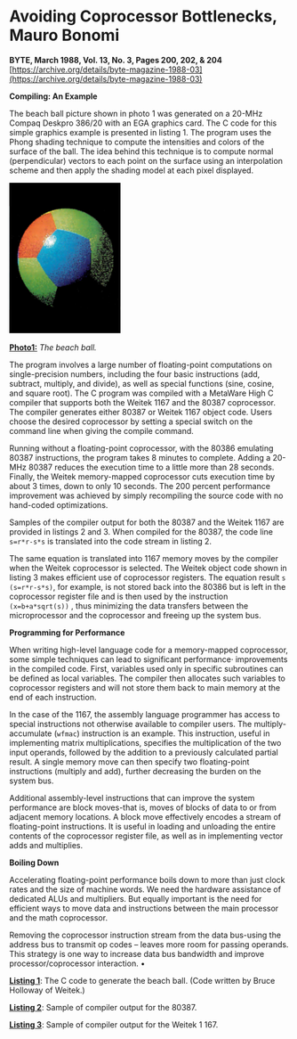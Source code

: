 # Avoiding Coprocessor Bottlenecks, Mauro Bonomi

**BYTE, March 1988, Vol. 13, No. 3, Pages 200, 202, & 204**
[https://archive.org/details/byte-magazine-1988-03](https://archive.org/details/byte-magazine-1988-03)

**Compiling: An Example**

The beach ball picture shown in photo 1 was generated on a 20-MHz Compaq Deskpro 386/20 with an EGA graphics card. The C code for this simple graphics example is presented in listing 1. The program uses the Phong shading technique to compute the intensities and colors of the surface of the ball. The idea behind this technique is to compute normal (perpendicular) vectors to each point on the surface using an interpolation scheme and then apply the shading model at each pixel displayed.

<img src="phong-ball-shading.png" width="200" alt="The beach ball" />

[**Photo1:**](phong-ball-shading.png) *The beach ball.*

The program involves a large number of floating-point computations on single-precision numbers, including the four basic instructions (add, subtract, multiply, and divide), as well as special functions (sine, cosine, and square root). The C program was compiled with a MetaWare High C compiler that supports both the Weitek 1167 and the 80387 coprocessor. The compiler generates either 80387 or Weitek 1167 object code. Users choose the desired coprocessor by setting a special switch on the command line when giving the compile command.

Running without a floating-point coprocessor, with the 80386 emulating 80387 instructions, the program takes 8 minutes to complete. Adding a 20-MHz 80387 reduces the execution time to a little more than 28 seconds. Finally, the Weitek memory-mapped coprocessor cuts execution time by about 3 times, down to only 10 seconds. The 200 percent performance improvement was achieved by simply recompiling the source code with no hand-coded optimizations.

Samples of the compiler output for both the 80387 and the Weitek 1167 are provided in listings 2 and 3. When compiled for the 80387, the code line `s=r*r-s*s` is translated into the code stream in listing 2.

The same equation is translated into 1167 memory moves by the compiler when the Weitek coprocessor is selected. The Weitek object code shown in listing 3 makes efficient use of coprocessor registers. The equation result `s (s=r*r-s*s)`, for example, is not stored back into the 80386 but is left in the coprocessor register file and is then used by the instruction `(x=b+a*sqrt(s))` , thus minimizing the data transfers between the microprocessor and the coprocessor and freeing up the system bus.

**Programming for Performance**

When writing high-level language code for a memory-mapped coprocessor, some simple techniques can lead to significant performance· improvements in the compiled code. First, variables used only in specific subroutines can be defined as local variables. The compiler then allocates such variables to coprocessor registers and will not store them back to main memory at the end of each instruction.

In the case of the 1167, the assembly language programmer has access to special instructions not otherwise available to compiler users. The multiply-accumulate (`wfmac`) instruction is an example. This instruction, useful in implementing matrix multiplications, specifies the multiplication of the two input operands, followed by the addition to a previously calculated partial result. A single memory move can then specify two floating-point instructions (multiply and add), further decreasing the burden on the system bus.

Additional assembly-level instructions that can improve the system performance are block moves-that is, moves of blocks of data to or from adjacent memory locations. A block move effectively encodes a stream of floating-point instructions. It is useful in loading and unloading the entire contents of the coprocessor register file, as well as in implementing vector adds and multiplies.

**Boiling Down**

Accelerating floating-point performance boils down to more than just clock rates and the size of machine words. We need the hardware assistance of dedicated ALUs and multipliers. But equally important is the need for efficient ways to move data and instructions between the main processor and the math coprocessor.

Removing the coprocessor instruction stream from the data bus-using the address bus to transmit op codes – leaves more room for passing operands. This strategy is one way to increase data bus bandwidth and improve processor/coprocessor interaction. •

**[Listing 1](phong-ball-shading.c)**: The C code to generate the beach ball. (Code written by Bruce Holloway of Weitek.)

**[Listing 2](phong-ball-listing-2.txt)**: Sample of compiler output for the 80387.

**[Listing 3](phong-ball-listing-3.txt)**: Sample of compiler output for the Weitek 1 167.
